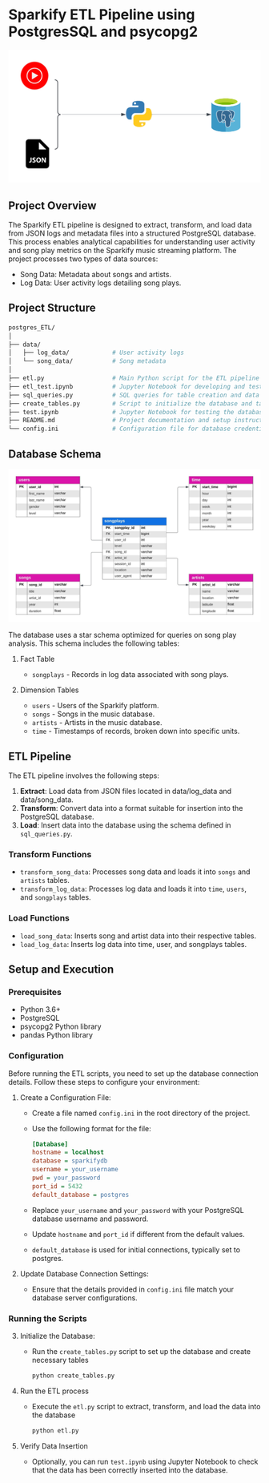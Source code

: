 # Sparkify ETL Pipeline using PostgresSQL and psycopg2

![architecture-Diagram](postgres_ETL_architecture.png)

## Project Overview

The Sparkify ETL pipeline is designed to extract, transform, and load data from JSON logs and metadata files into a structured PostgreSQL database. This process enables analytical capabilities for understanding user activity and song play metrics on the Sparkify music streaming platform. The project processes two types of data sources:

 - Song Data: Metadata about songs and artists.
 - Log Data: User activity logs detailing song plays.

## Project Structure

```graphql
postgres_ETL/
│
├── data/
│   ├── log_data/            # User activity logs
│   └── song_data/           # Song metadata
│
├── etl.py                   # Main Python script for the ETL pipeline
├── etl_test.ipynb           # Jupyter Notebook for developing and testing the ETL process
├── sql_queries.py           # SQL queries for table creation and data insertion
├── create_tables.py         # Script to initialize the database and tables
├── test.ipynb               # Jupyter Notebook for testing the database
├── README.md                # Project documentation and setup instructions
└── config.ini               # Configuration file for database credentials
```

## Database Schema

![Schema](postgres_ETL_Schema.jpeg)

The database uses a star schema optimized for queries on song play analysis. This schema includes the following tables:

1. Fact Table

    - `songplays` - Records in log data associated with song plays.

2. Dimension Tables

    - `users` - Users of the Sparkify platform.
    - `songs` - Songs in the music database.
    - `artists` - Artists in the music database.
    - `time` - Timestamps of records, broken down into specific units.

## ETL Pipeline

The ETL pipeline involves the following steps:

1. **Extract**: Load data from JSON files located in data/log_data and data/song_data.
2. **Transform**: Convert data into a format suitable for insertion into the PostgreSQL database.
3. **Load**: Insert data into the database using the schema defined in `sql_queries.py`.

### Transform Functions

- `transform_song_data`: Processes song data and loads it into `songs` and `artists` tables.
- `transform_log_data`: Processes log data and loads it into `time`, `users`, and `songplays` tables.

### Load Functions
- `load_song_data`: Inserts song and artist data into their respective tables.
- `load_log_data`: Inserts log data into time, user, and songplays tables.

## Setup and Execution

### Prerequisites

- Python 3.6+
- PostgreSQL
- psycopg2 Python library
- pandas Python library

### Configuration
Before running the ETL scripts, you need to set up the database connection details. Follow these steps to configure your environment:

1. Create a Configuration File:

    - Create a file named `config.ini` in the root directory of the project.

    - Use the following format for the file:
        ```ini
        [Database]
        hostname = localhost
        database = sparkifydb
        username = your_username
        pwd = your_password
        port_id = 5432
        default_database = postgres
        ```
    - Replace `your_username` and `your_password` with your PostgreSQL database username and password.

    - Update `hostname` and `port_id` if different from the default values.

    - `default_database` is used for initial connections, typically set to postgres.

2. Update Database Connection Settings:

    - Ensure that the details provided in `config.ini` file match your database server configurations.

### Running the Scripts

3. Initialize the Database:

    - Run the `create_tables.py` script to set up the database and create necessary tables
        ```bash
        python create_tables.py
        ```
4. Run the ETL process

    - Execute the `etl.py` script to extract, transform, and load the data into the database
        ```bash
        python etl.py
        ```

5. Verify Data Insertion

    - Optionally, you can run `test.ipynb` using Jupyter Notebook to check that the data has been correctly inserted into the database.